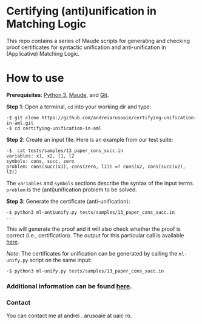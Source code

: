 # Certifying (anti)unification in Matching Logic
This repo contains a series of Maude scripts for generating and checking proof certificates for syntactic unification and anti-unification in (Applicative) Matching Logic.

# How to use

**Prerequisites**: [Python 3](https://www.python.org/downloads/), [Maude](http://maude.cs.illinois.edu/w/index.php/Maude_download_and_installation), and [Git](https://git-scm.com/book/en/v2/Getting-Started-Installing-Git).

**Step 1**: Open a terminal, `cd` into your working dir and type:

```
-$ git clone https://github.com/andreiarusoaie/certifying-unification-in-aml.git
-$ cd certifying-unification-in-aml
```

**Step 2**: Create an input file. Here is an example from our test suite:
```
-$  cat tests/samples/13_paper_cons_succ.in
variables: x1, x2, l1, l2
symbols: cons, succ, zero
problem: cons(succ(x1), cons(zero, l1)) =? cons(x2, cons(succ(x2), l2))
```

The `variables` and `symbols` sections describe the syntax of the input terms. `problem` is the (anti)unification problem to be solved.

**Step 3**: Generate the certificate (anti-unification):
```
-$ python3 ml-antiunify.py tests/samples/13_paper_cons_succ.in
...
```
This will generate the proof and it will also check whether the proof is correct (i.e., certification). The output for this particular call is available [here](https://github.com/andreiarusoaie/certifying-unification-in-aml/blob/master/tests/samples/outputs/anti-unification/13_paper_cons_succ.out).

*Note*: The certificates for unification can be generated by calling the `ml-unify.py` script on the same input:
```
-$ python3 ml-unify.py tests/samples/13_paper_cons_succ.in
```

### Additional information can be found [here](https://github.com/andreiarusoaie/certifying-unification-in-aml/blob/master/Internals.md).

### Contact
You can contact me at andrei . arusoaie at uaic ro.
